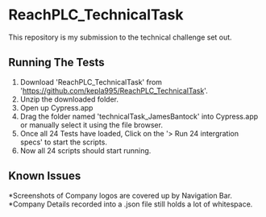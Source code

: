 # ReachPLC_TechnicalTask
This repository is my submission to the technical challenge set out. 

## Running The Tests
1. Download 'ReachPLC_TechnicalTask' from 'https://github.com/kepla995/ReachPLC_TechnicalTask'.
2. Unzip the downloaded folder.
3. Open up Cypress.app 
4. Drag the folder named 'technicalTask_JamesBantock' into Cypress.app or manually select it using the file browser. 
5. Once all 24 Tests have loaded, Click on the '> Run 24 intergration specs' to start the scripts.
6. Now all 24 scripts should start running.

## Known Issues
*Screenshots of Company logos are covered up by Navigation Bar.
*Company Details recorded into a .json file still holds a lot of whitespace. 
